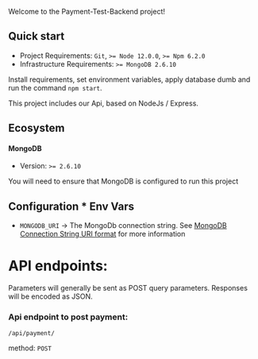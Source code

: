 Welcome to the Payment-Test-Backend project!

## Quick start

* Project Requirements: `Git`, `>= Node 12.0.0`, `>= Npm 6.2.0`
* Infrastructure Requirements: `>= MongoDB 2.6.10`
 
Install requirements, set environment variables, apply database dumb and run the command `npm start`.

This project includes our Api, based on NodeJs / Express.

## Ecosystem

#### MongoDB

* Version: `>= 2.6.10`

You will need to ensure that MongoDB is configured to run this project

## Configuration * Env Vars

* `MONGODB_URI` -> The MongoDb connection string. See [MongoDB Connection String URI format](https://docs.mongodb.com/manual/reference/connection-string/#standard-connection-string-format) for more information

# API endpoints:

Parameters will generally be sent as POST query parameters. Responses will be encoded as JSON.

### Api endpoint to post payment:
```
/api/payment/
```

method: ```POST ```